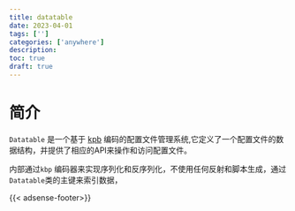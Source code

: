 ```yaml
---
title: datatable
date: 2023-04-01
tags: ['']
categories: ['anywhere']
description: 
toc: true
draft: true
---
```




# 简介

`Datatable` 是一个基于 [kpb](/post/kproto) 编码的配置文件管理系统,它定义了一个配置文件的数据结构，并提供了相应的API来操作和访问配置文件。

内部通过`kbp` 编码器来实现序列化和反序列化，不使用任何反射和脚本生成，通过`Datatable`类的主键来索引数据，









{{< adsense-footer>}}
